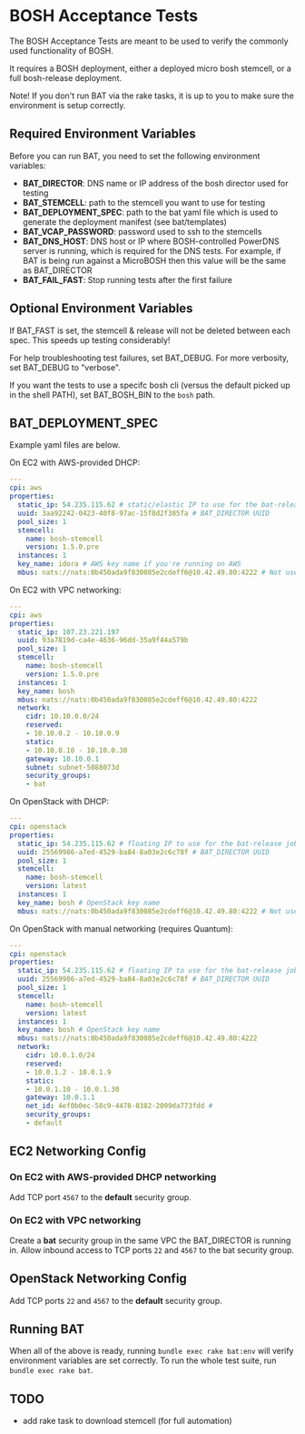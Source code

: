 # BOSH Acceptance Tests


The BOSH Acceptance Tests are meant to be used to verify the commonly used functionality of BOSH.

It requires a BOSH deployment, either a deployed micro bosh stemcell, or a full bosh-release deployment.

Note! If you don't run BAT via the rake tasks, it is up to you to make sure the environment is setup correctly.

## Required Environment Variables

Before you can run BAT, you need to set the following environment variables:
* **BAT_DIRECTOR**: DNS name or IP address of the bosh director used for testing
* **BAT_STEMCELL**: path to the stemcell you want to use for testing
* **BAT_DEPLOYMENT_SPEC**: path to the bat yaml file which is used to generate the deployment manifest (see bat/templates)
* **BAT_VCAP_PASSWORD**: password used to ssh to the stemcells
* **BAT_DNS_HOST**: DNS host or IP where BOSH-controlled PowerDNS server is running, which is required for the DNS tests. For example, if BAT is being run against a MicroBOSH then this value will be the same as BAT_DIRECTOR
* **BAT_FAIL_FAST**: Stop running tests after the first failure

  
## Optional Environment Variables

If BAT_FAST is set, the stemcell & release will not be deleted between each spec. This speeds up testing considerably!

For help troubleshooting test failures, set BAT_DEBUG. For more verbosity, set BAT_DEBUG to "verbose".

If you want the tests to use a specifc bosh cli (versus the default picked up in the shell PATH), set BAT_BOSH_BIN to the `bosh` path.

## BAT_DEPLOYMENT_SPEC

Example yaml files are below.

On EC2 with AWS-provided DHCP:
```yaml
---
cpi: aws
properties:
  static_ip: 54.235.115.62 # static/elastic IP to use for the bat-release jobs
  uuid: 3aa92242-0423-40f8-97ac-15f8d2f385fa # BAT_DIRECTOR UUID
  pool_size: 1
  stemcell:
    name: bosh-stemcell
    version: 1.5.0.pre
  instances: 1
  key_name: idora # AWS key name if you're running on AWS
  mbus: nats://nats:0b450ada9f830085e2cdeff6@10.42.49.80:4222 # Not used now, but don't remove
```

On EC2 with VPC networking:
```yaml
---
cpi: aws
properties:
  static_ip: 107.23.221.197
  uuid: 93a7819d-ca4e-4636-96dd-35a9f44a579b
  pool_size: 1
  stemcell:
    name: bosh-stemcell
    version: 1.5.0.pre
  instances: 1
  key_name: bosh
  mbus: nats://nats:0b450ada9f830085e2cdeff6@10.42.49.80:4222
  network:
    cidr: 10.10.0.0/24
    reserved:
    - 10.10.0.2 - 10.10.0.9
    static:
    - 10.10.0.10 - 10.10.0.30
    gateway: 10.10.0.1
    subnet: subnet-5088073d
    security_groups:
    - bat
```

On OpenStack with DHCP:
```yaml
---
cpi: openstack
properties:
  static_ip: 54.235.115.62 # floating IP to use for the bat-release jobs
  uuid: 25569986-a7ed-4529-ba84-8a03e2c6c78f # BAT_DIRECTOR UUID
  pool_size: 1
  stemcell:
    name: bosh-stemcell
    version: latest
  instances: 1
  key_name: bosh # OpenStack key name
  mbus: nats://nats:0b450ada9f830085e2cdeff6@10.42.49.80:4222 # Not used now, but don't remove
```

On OpenStack with manual networking (requires Quantum):
```yaml
---
cpi: openstack
properties:
  static_ip: 54.235.115.62 # floating IP to use for the bat-release jobs
  uuid: 25569986-a7ed-4529-ba84-8a03e2c6c78f # BAT_DIRECTOR UUID
  pool_size: 1
  stemcell:
    name: bosh-stemcell
    version: latest
  instances: 1
  key_name: bosh # OpenStack key name
  mbus: nats://nats:0b450ada9f830085e2cdeff6@10.42.49.80:4222
  network:
    cidr: 10.0.1.0/24
    reserved:
    - 10.0.1.2 - 10.0.1.9
    static:
    - 10.0.1.10 - 10.0.1.30
    gateway: 10.0.1.1
    net_id: 4ef0b0ec-58c9-4478-8382-2099da773fdd #
    security_groups:
    - default
```

## EC2 Networking Config

### On EC2 with AWS-provided DHCP networking
Add TCP port `4567` to the **default** security group.

### On EC2 with VPC networking
Create a **bat** security group in the same VPC the BAT_DIRECTOR is running in. Allow inbound access to TCP ports
 `22` and `4567` to the bat security group.

## OpenStack Networking Config

Add TCP ports `22` and `4567` to the **default** security group.

## Running BAT

When all of the above is ready, running `bundle exec rake bat:env` will verify environment variables are set correctly.
To run the whole test suite, run `bundle exec rake bat`.

## TODO
* add rake task to download stemcell (for full automation)
